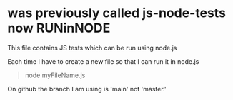 # was previously called js-node-tests now RUNinNODE

This file contains JS tests which can be run using node.js

Each time I have to create a new file so that I can run it in node.js

> node myFileName.js

On github the branch I am using is 'main' not 'master.'
